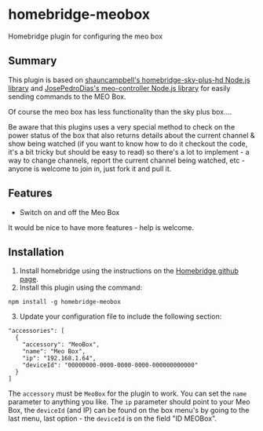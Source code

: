 # homebridge-meobox
Homebridge plugin for configuring the meo box

## Summary
This plugin is based on [shauncampbell's homebridge-sky-plus-hd Node.js library](https://github.com/shauncampbell/homebridge-sky-plus-hd) and [JosePedroDias's meo-controller Node.js library](https://github.com/JosePedroDias/meo-controller) for easily sending commands to the MEO Box. 

Of course the meo box has less functionality than the sky plus box....

Be aware that this plugins uses a very special method to check on the power status of the box that also returns details about the current channel & show being watched (if you want to know how to do it checkout the code, it's a bit tricky but should be easy to read) so there's a lot to implement - a way to change channels, report the current channel being watched, etc - anyone is welcome to join in, just fork it and pull it.

## Features

* Switch on and off the Meo Box

It would be nice to have more features - help is welcome.

## Installation

1. Install homebridge using the instructions on the [Homebridge github page](https://github.com/nfarina/homebridge).
2. Install this plugin using the command: 
~~~
npm install -g homebridge-meobox
~~~
3. Update your configuration file to include the following section:
~~~
"accessories": [
  {
    "accessory": "MeoBox",
    "name": "Meo Box",
    "ip": "192.168.1.64",
    "deviceId": "00000000-0000-0000-0000-000000000000"
  }
]
~~~

The `accessory` must be `MeoBox` for the plugin to work.
You can set the `name` parameter to anything you like. The `ip` parameter should point to your Meo Box, the `deviceId` (and IP) can be found on the box menu's by going to the last menu, last option - the `deviceId` is on the field "ID MEOBox".